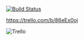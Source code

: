 [![Build Status](https://travis-ci.org/roderickjoseph/groceries_too.svg?branch=master)](https://travis-ci.org/roderickjoseph/groceries_too)

https://trello.com/b/86eEx0oj


![Trello](https://github.com/roderickjoseph/groceries_too/app/assets/images/trello-logo/trello-logo-blue.svg)
